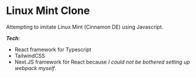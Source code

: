 # Linux Mint Clone

Attempting to imitate Linux Mint (Cinnamon DE) using Javascript.

**_Tech_**:

- React framework for Typescript
- TailwindCSS
- Next.JS framework for React because *I could not be bothered setting up webpack myself*.
